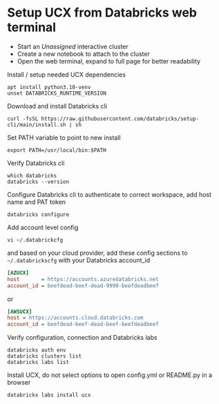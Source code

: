 # Setup UCX from Databricks web terminal

- Start an *Unassigned* interactive cluster
- Create a new notebook to attach to the cluster
- Open the web terminal, expand to full page for better readability

Install / setup needed UCX dependencies

```shell
apt install python3.10-venv
unset DATABRICKS_RUNTIME_VERSION
```

Download and install Databricks cli

```shell
curl -fsSL https://raw.githubusercontent.com/databricks/setup-cli/main/install.sh | sh
```

Set PATH variable to point to new install

```shell
export PATH=/usr/local/bin:$PATH
```

Verify Databricks cli

```shell
which databricks
databricks --version
```

Configure Databricks cli to authenticate to correct workspace, add host name and PAT token
```shell
databricks configure
```

Add account level config
```shell
vi ~/.databrickcfg
```
and based on your cloud provider, add these config sections to `~/.databrickscfg` with your Databricks account_id
```ini
[AZUCX]
host       = https://accounts.azuredatabricks.net
account_id = beefdead-beef-dead-9999-beefdeadbeef
```
or
```ini
[AWSUCX]
host = https://accounts.cloud.databricks.com
account_id = beefdead-beef-dead-beef-beefdeadbeef
```

Verify configuration, connection and Databricks labs
```shell
databricks auth env
databricks clusters list
databricks labs list
```

Install UCX, do not select options to open config.yml or README.py in a browser
```shell
databricks labs install ucx
```
